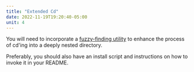 ```yaml
---
title: "Extended Cd"
date: 2022-11-19T19:20:40-05:00
unit: 4
---
```


You will need to incorporate a [fuzzy-finding
utility](https://github.com/junegunn/fzf) to enhance the process of cd'ing into
a deeply nested directory.

Preferably, you should also have an install script and instructions on how to
invoke it in your README.
